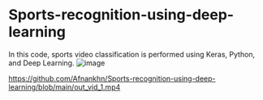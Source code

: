 # Sports-recognition-using-deep-learning
In this code,  sports video classification is performed using Keras, Python, and Deep Learning.
![image](https://github.com/Afnankhn/Sports-recognition-using-deep-learning/assets/55242810/c58584d6-5c39-4c05-bc44-592eea07acf4)

https://github.com/Afnankhn/Sports-recognition-using-deep-learning/blob/main/out_vid_1.mp4
